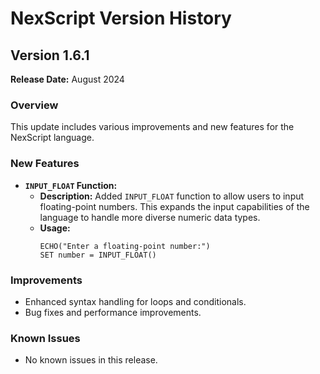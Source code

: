 # NexScript Version History

## Version 1.6.1
**Release Date:** August 2024

### Overview
This update includes various improvements and new features for the NexScript language.

### New Features
- **`INPUT_FLOAT` Function:** 
  - **Description:** Added `INPUT_FLOAT` function to allow users to input floating-point numbers. This expands the input capabilities of the language to handle more diverse numeric data types.
  - **Usage:** 
    ```nex
    ECHO("Enter a floating-point number:")
    SET number = INPUT_FLOAT()
    ```

### Improvements
- Enhanced syntax handling for loops and conditionals.
- Bug fixes and performance improvements.

### Known Issues
- No known issues in this release.
